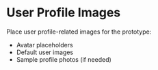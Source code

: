 # User Profile Images

Place user profile-related images for the prototype:
- Avatar placeholders
- Default user images
- Sample profile photos (if needed)